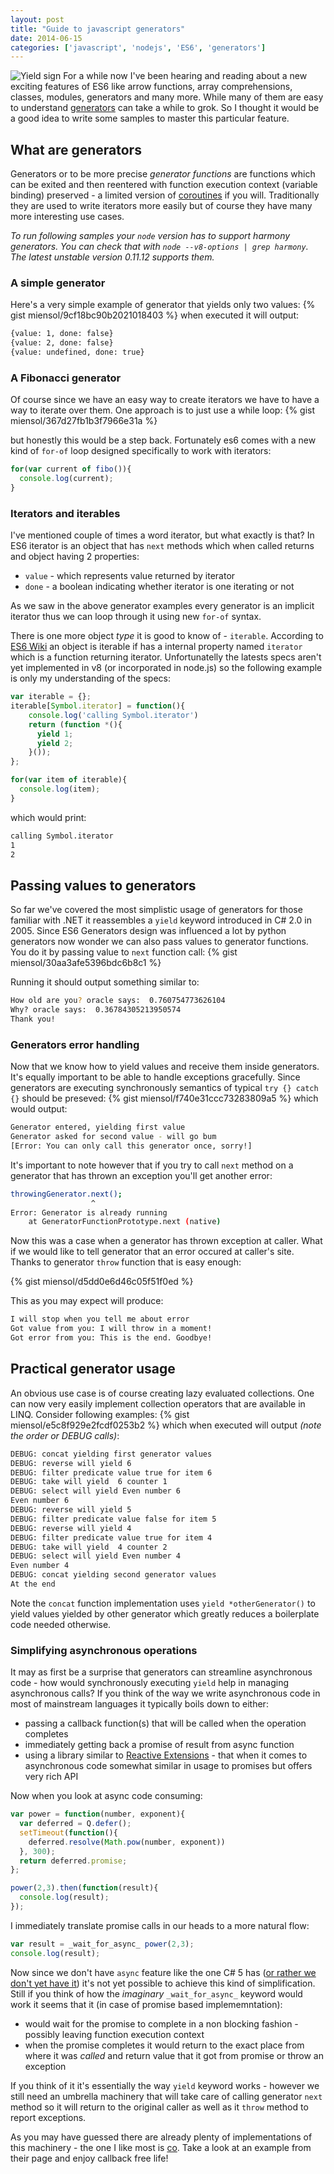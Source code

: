 ```yaml
---
layout: post
title: "Guide to javascript generators"
date: 2014-06-15
categories: ['javascript', 'nodejs', 'ES6', 'generators']
---
```

![Yield sign](/images/yield-sign.jpg)
For a while now I've been hearing and reading about a new exciting features of ES6 like arrow functions, array comprehensions, classes, modules, generators and many more. While many of them are easy to understand [generators](https://developer.mozilla.org/en-US/docs/Web/JavaScript/Reference/Statements/function*) can take a while to grok. So I thought it would be a good idea to write some samples to master this particular feature.

## What are generators
Generators or to be more precise *generator functions* are functions which can be exited and then reentered with function execution context (variable binding) preserved - a limited version of [coroutines](http://en.wikipedia.org/wiki/Coroutine) if you will. Traditionally they are used to write iterators more easily but of course they have many more interesting use cases.

*To run following samples your `node` version has to support harmony generators. You can check that with `node --v8-options | grep harmony`. The latest unstable version 0.11.12 supports them.*

### A simple generator
Here's a very simple example of generator that yields only two values:
{% gist miensol/9cf18bc90b2021018403 %}
when executed it will output:

```bash
{value: 1, done: false}
{value: 2, done: false}
{value: undefined, done: true}
```

### A Fibonacci generator
Of course since we have an easy way to create iterators we have to have a way to iterate over them. One approach is to just use a while loop:
{% gist miensol/367d27fb1b3f7966e31a %}

but honestly this would be a step back. Fortunately es6 comes with a new kind of `for-of` loop designed specifically to work with iterators:

```javascript
for(var current of fibo()){
  console.log(current);
}
```

### Iterators and iterables
I've mentioned couple of times a word iterator, but what exactly is that? In ES6 iterator is an object that has `next` methods which when called returns and object having 2 properties:

- `value` - which represents value returned by iterator
- `done` - a boolean indicating whether iterator is one iterating or not

As we saw in the above generator examples every generator is an implicit iterator thus we can loop through it using new `for-of` syntax.

There is one more object *type* it is good to know of - `iterable`. According to [ES6 Wiki](http://wiki.ecmascript.org/doku.php?id=harmony:iterators) an object is iterable if has a internal property named `iterator` which is a function returning iterator. Unfortunatelly the latests specs aren't yet implemented in v8 (or incorporated in node.js) so the following example is only my understanding of the specs:

```javascript
var iterable = {};
iterable[Symbol.iterator] = function(){
    console.log('calling Symbol.iterator')
    return (function *(){
      yield 1;
      yield 2;
    }());
};

for(var item of iterable){
  console.log(item);
}
```

which would print:

```bash
calling Symbol.iterator
1
2
```

## Passing values to generators
So far we've covered the most simplistic usage of generators for those familiar with .NET it reassembles a `yield` keyword introduced in C# 2.0 in 2005. Since ES6 Generators design was influenced a lot by python generators now wonder we can also pass values to generator functions. You do it by passing value to `next` function call:
{% gist miensol/30aa3afe5396bdc6b8c1 %}

Running it should output something similar to:

```bash
How old are you? oracle says:  0.760754773626104
Why? oracle says:  0.36784305213950574
Thank you!
```

### Generators error handling
Now that we know how to yield values and receive them inside generators. It's equally important to be able to handle exceptions gracefully. Since generators are executing synchronously semantics of typical `try {} catch {}` should be preseved:
{% gist miensol/f740e31ccc73283809a5 %}
which would output:

```bash
Generator entered, yielding first value
Generator asked for second value - will go bum
[Error: You can only call this generator once, sorry!]
```

It's important to note however that if you try to call `next` method on a generator that has thrown an exception you'll get another error:

```bash
throwingGenerator.next();
                  ^
Error: Generator is already running
    at GeneratorFunctionPrototype.next (native)
```

Now this was a case when a generator has thrown exception at caller. What if we would like to tell generator that an error occured at caller's site. Thanks to generator `throw` function that is easy enough:

{% gist miensol/d5dd0e6d46c05f51f0ed %}

This as you may expect will produce:

```bash
I will stop when you tell me about error
Got value from you: I will throw in a moment!
Got error from you: This is the end. Goodbye!
```

## Practical generator usage
An obvious use case is of course creating lazy evaluated collections. One can now very easily implement collection operators that are available in LINQ. Consider following examples:
{% gist miensol/e5c8f929e2fcdf0253b2 %}
which when executed will output *(note the order or DEBUG calls)*:

```bash
DEBUG: concat yielding first generator values
DEBUG: reverse will yield 6
DEBUG: filter predicate value true for item 6
DEBUG: take will yield  6 counter 1
DEBUG: select will yield Even number 6
Even number 6
DEBUG: reverse will yield 5
DEBUG: filter predicate value false for item 5
DEBUG: reverse will yield 4
DEBUG: filter predicate value true for item 4
DEBUG: take will yield  4 counter 2
DEBUG: select will yield Even number 4
Even number 4
DEBUG: concat yielding second generator values
At the end
```

Note the `concat` function implementation uses `yield *otherGenerator()` to yield values yielded by other generator which greatly reduces a boilerplate code needed otherwise.

### Simplifying asynchronous operations
It may as first be a surprise that generators can streamline asynchronous code - how would synchronously executing `yield` help in managing asynchronous calls? If you think of the way we write asynchronous code in most of mainstream languages it typically boils down to either:
- passing a callback function(s) that will be called when the operation completes
- immediately getting back a promise of result from async function
- using a library similar to [Reactive Extensions](http://msdn.microsoft.com/pl-pl/data/gg577609.aspx) - that when it comes to asynchronous code somewhat similar in usage to promises but offers very rich API

Now when you look at async code consuming:

```javascript
var power = function(number, exponent){
  var deferred = Q.defer();
  setTimeout(function(){
    deferred.resolve(Math.pow(number, exponent))
  }, 300);
  return deferred.promise;
};

power(2,3).then(function(result){
  console.log(result);
});
```

I immediately translate promise calls in our heads to a more natural flow:

```javascript
var result = _wait_for_async_ power(2,3);
console.log(result);
```

Now since we don't have `async` feature like the one C# 5 has ([or rather we don't yet have it](http://wiki.ecmascript.org/doku.php?id=strawman:async_functions)) it's not yet possible to achieve this kind of simplification. Still if you think of how the *imaginary* `_wait_for_async_` keyword would work it seems that it (in case of promise based implememntation):
* would wait for the promise to complete in a non blocking fashion - possibly leaving function execution context
* when the promise completes it would return to the exact place from where it was *called* and return value that it got from promise or throw an exception

If you think of it it's essentially the way `yield` keyword works - however we still need an umbrella machinery that will  take care of calling generator `next` method so it will return to the original caller as well as it `throw` method to report exceptions.

As you may have guessed there are already plenty of implementations of this machinery - the one I like most is [co](https://github.com/visionmedia/co). Take a look at an example from their page and enjoy callback free life!

